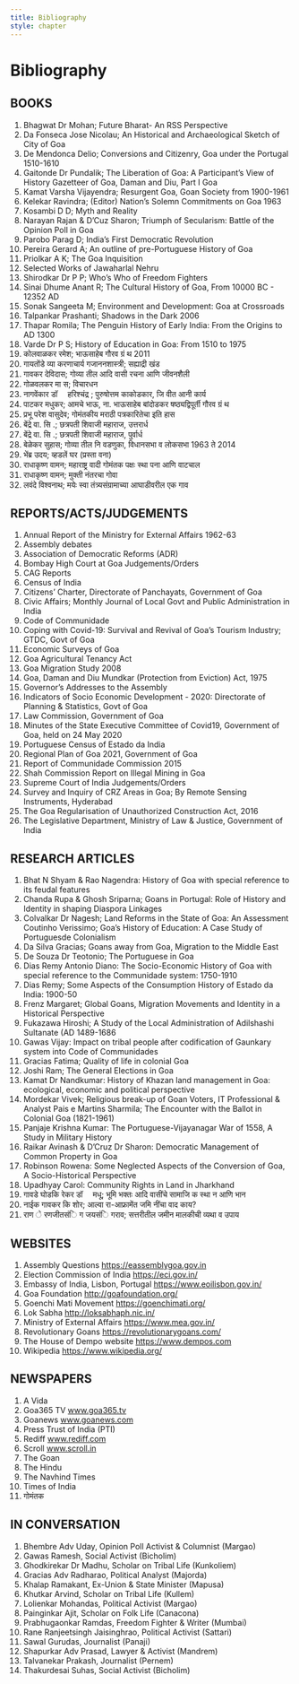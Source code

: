 ```yaml
---
title: Bibliography
style: chapter
---
```


# Bibliography

## BOOKS

1. Bhagwat Dr Mohan; Future Bharat- An RSS Perspective
2. Da Fonseca Jose Nicolau; An Historical and Archaeological Sketch of City
of Goa
3. De Mendonca Delio; Conversions and Citizenry, Goa under the Portugal
1510-1610
4. Gaitonde Dr Pundalik; The Liberation of Goa: A Participant’s View of History
Gazetteer of Goa, Daman and Diu, Part I Goa
5. Kamat Varsha Vijayendra; Resurgent Goa, Goan Society from 1900-1961
6. Kelekar Ravindra; (Editor) Nation’s Solemn Commitments on Goa 1963
7. Kosambi D D; Myth and Reality
8. Narayan Rajan & D’Cuz Sharon; Triumph of Secularism: Battle of the
Opinion Poll in Goa
9. Parobo Parag D; India’s First Democratic Revolution
10. Pereira Gerard A; An outline of pre-Portuguese History of Goa
11. Priolkar A K; The Goa Inquisition
12. Selected Works of Jawaharlal Nehru
13. Shirodkar Dr P P; Who’s Who of Freedom Fighters
14. Sinai Dhume Anant R; The Cultural History of Goa, From 10000 BC - 12352
AD
15. Sonak Sangeeta M; Environment and Development: Goa at Crossroads
16. Talpankar Prashanti; Shadows in the Dark 2006
17. Thapar Romila; The Penguin History of Early India: From the Origins to AD
1300
18. Varde Dr P S; History of Education in Goa: From 1510 to 1975
19. कोलवाळकर रमेश; भाऊसाहेब गौरव ग्रं थ 2011
20. गायतोंडे व्या करणाचार्य गजाननशास्त्री; सह्याद्री खंड
21. गावकर देविदास; गोव्या तील आदि वासी रचना आणि जीवनशैली
22. गोळवलकर मा स; विचारधन
23. नागवेंकार डॉ   हरिश्चंद्र ; पुरुषोत्तम काकोडकार, जि वीत आनी कार्य
24. पाटकर मधुकर; आमचे भाऊ, ना. भाऊसाहेब बांदोडकर षष्ठ्यद्विपूर्ती गौरव ग्रं थ
25. प्रभू परेश वासुदेव; गोमंतकीय मराठी पत्रकारितेचा इति हास
26. बेंद्रे वा. सि .; छत्रपती शिवाजी महाराज, उत्तरार्ध
27. बेंद्रे वा. सि .; छत्रपती शिवाजी महाराज, पुर्वार्ध
28. बेळेकर सुहास; गोव्या तील नि वडणुका, विधानसभा व लोकसभा 1963 ते 2014
29. भेंब्र उदय; व्हडलें घर (प्रस्ता वना)
30. राधाकृष्ण वामन; महाराष्ट्र वादी गोमंतक पक्षः स्था पना आणि वाटचाल
31. राधाकृष्ण वामन; मुक्ती नंतरचा गोवा
32. लवंदे विश्वनाथ; मयेः स्वा तंत्र्यसंग्रामाच्या आघाडीवरील एक गाव

## REPORTS/ACTS/JUDGEMENTS

1. Annual Report of the Ministry for External Affairs 1962-63
2. Assembly debates
3. Association of Democratic Reforms (ADR)
4. Bombay High Court at Goa Judgements/Orders
5. CAG Reports
6. Census of India
7. Citizens’ Charter, Directorate of Panchayats, Government of Goa
8. Civic Affairs; Monthly Journal of Local Govt and Public Administration in
India
9. Code of Communidade
10. Coping with Covid-19: Survival and Revival of Goa’s Tourism Industry;
GTDC, Govt of Goa
11. Economic Surveys of Goa
12. Goa Agricultural Tenancy Act
13. Goa Migration Study 2008
14. Goa, Daman and Diu Mundkar (Protection from Eviction) Act, 1975
15. Governor’s Addresses to the Assembly
16. Indicators of Socio Economic Development - 2020: Directorate of Planning
& Statistics, Govt of Goa
17. Law Commission, Government of Goa
18. Minutes of the State Executive Committee of Covid19, Government of Goa,
held on 24 May 2020
19. Portuguese Census of Estado da India
20. Regional Plan of Goa 2021, Government of Goa
21. Report of Communidade Commission 2015
22. Shah Commission Report on Illegal Mining in Goa
23. Supreme Court of India Judgements/Orders
24. Survey and Inquiry of CRZ Areas in Goa; By Remote Sensing Instruments,
Hyderabad
25. The Goa Regularisation of Unauthorized Construction Act, 2016
26. The Legislative Department, Ministry of Law & Justice, Government of India

## RESEARCH ARTICLES

1. Bhat N Shyam & Rao Nagendra: History of Goa with special reference to its
feudal features
2. Chanda Rupa & Ghosh Sriparna; Goans in Portugal: Role of History and
Identity in shaping Diaspora Linkages
3. Colvalkar Dr Nagesh; Land Reforms in the State of Goa: An Assessment
Coutinho Verissimo; Goa’s History of Education: A Case Study of Portuguesde
Colonialism
4. Da Silva Gracias; Goans away from Goa, Migration to the Middle East
5. De Souza Dr Teotonio; The Portuguese in Goa
6. Dias Remy Antonio Diano: The Socio-Economic History of Goa with special
reference to the Communidade system: 1750-1910
7. Dias Remy; Some Aspects of the Consumption History of Estado da India:
1900-50
8. Frenz Margaret; Global Goans, Migration Movements and Identity in a
Historical Perspective
9. Fukazawa Hiroshi; A Study of the Local Administration of Adilshashi
Sultanate (AD 1489-1686
10. Gawas Vijay: Impact on tribal people after codification of Gaunkary system
into Code of Communidades
11. Gracias Fatima; Quality of life in colonial Goa
12. Joshi Ram; The General Elections in Goa
13. Kamat Dr Nandkumar: History of Khazan land management in Goa:
ecological, economic and political perspective
14. Mordekar Vivek; Religious break-up of Goan Voters, IT Professional & Analyst
Pais e Martins Sharmila; The Encounter with the Ballot in Colonial Goa
(1821-1961)
15. Panjaje Krishna Kumar: The Portuguese-Vijayanagar War of 1558, A Study in
Military History
16. Raikar Avinash & D’Cruz Dr Sharon: Democratic Management of Common
Property in Goa
17. Robinson Rowena: Some Neglected Aspects of the Conversion of Goa, A
Socio-Historical Perspective
18. Upadhyay Carol: Community Rights in Land in Jharkhand
19. गावडे घोडकि रेकर डॉ   मधू; भूमि भक्तः आदि वासींचे सामाजि क स्था न आणि भान
20. नाईक गावकर कि शोर; आल्वा रा-आफ्रामेंत जमि नींचा वाद काय?
21. राण े रणजीतसंि ग जयसंि गराव; सत्तरीतील जमीन मालकीची व्यथा व उपाय

## WEBSITES

1. Assembly Questions https://eassemblygoa.gov.in
2. Election Commission of India https://eci.gov.in/
3. Embassy of India, Lisbon, Portugal https://www.eoilisbon.gov.in/
4. Goa Foundation http://goafoundation.org/
5. Goenchi Mati Movement https://goenchimati.org/
6. Lok Sabha http://loksabhaph.nic.in/
7. Ministry of External Affairs https://www.mea.gov.in/
8. Revolutionary Goans https://revolutionarygoans.com/
9. The House of Dempo website https://www.dempos.com
10. Wikipedia https://www.wikipedia.org/

## NEWSPAPERS
1. A Vida
2. Goa365 TV www.goa365.tv
3. Goanews www.goanews.com
4. Press Trust of India (PTI)
5. Rediff www.rediff.com
6. Scroll www.scroll.in
7. The Goan
8. The Hindu
9. The Navhind Times
10. Times of India
11. गोमंतक


## IN CONVERSATION

1. Bhembre Adv Uday, Opinion Poll Activist & Columnist (Margao)
2. Gawas Ramesh, Social Activist (Bicholim)
3. Ghodkirekar Dr Madhu, Scholar on Tribal Life (Kunkoliem)
4. Gracias Adv Radharao, Political Analyst (Majorda)
5. Khalap Ramakant, Ex-Union & State Minister (Mapusa)
6. Khutkar Arvind, Scholar on Tribal Life (Kullem)
7. Lolienkar Mohandas, Political Activist (Margao)
8. Painginkar Ajit, Scholar on Folk Life (Canacona)
9. Prabhugaonkar Ramdas, Freedom Fighter & Writer (Mumbai)
10. Rane Ranjeetsingh Jaisinghrao, Political Activist (Sattari)
11. Sawal Gurudas, Journalist (Panaji)
12. Shapurkar Adv Prasad, Lawyer & Activist (Mandrem)
13. Talvanekar Prakash, Journalist (Pernem)
14. Thakurdesai Suhas, Social Activist (Bicholim)
